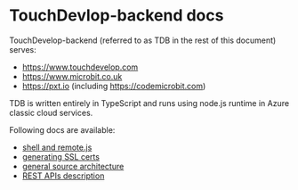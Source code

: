 # TouchDevlop-backend docs

TouchDevelop-backend (referred to as TDB in the rest of this document)
serves:
* https://www.touchdevelop.com
* https://www.microbit.co.uk
* https://pxt.io (including https://codemicrobit.com)

TDB is written entirely in TypeScript and runs using node.js runtime in Azure
classic cloud services.

Following docs are available:

* [shell and remote.js](deployment.md)
* [generating SSL certs](ssl.md)
* [general source architecture](map.md)
* [REST APIs description](REST-APIs.md)

